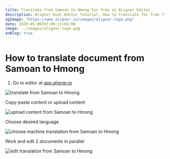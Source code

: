 ```yaml
---
title: Translate from Samoan to Hmong for free in Aligner Editor
description: Aligner Dual Editor Tutorial. How to translate for free from Samoan to Hmong. Aligner is multilingual document management platform. 
ogImage: "https://www.aligner.io/images/aligner-logo.png"
date: 2020-05-06T07:09:21+03:00
image: ../images/aligner-logo.png
onBlog: true
---
```


# How to translate document from Samoan to Hmong

1. Go to editor at [app.aligner.io](https://app.aligner.io "Aligner App web page")

![translate from Samoan to Hmong](../aligner-blank-editor.png "translate from Samoan to Hmong")

Copy-paste content or upload content

![upload content from Samoan to Hmong](../aligner-uploaded-document.png "upload content from Samoan to Hmong")

Choose desired language

![choose machine translation from Samoan to Hmong](../aligner-language-dropdown.png "choose machine translation from Samoan to Hmong")

Work and edit 2 documents in parallel

![edit translation from Samoan to Hmong](../aligner-double-sitded-editor.png "edit translation from Samoan to Hmong")

